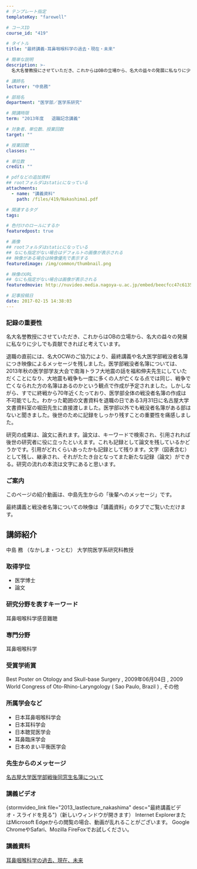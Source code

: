 ```yaml
---
# テンプレート指定
templateKey: "farewell"

# コースID
course_id: "419"

# タイトル
title: "最終講義-耳鼻咽喉科学の過去・現在・未来"

# 簡単な説明
description: >-
  名大名誉教授にさせていただき、これからはOBの立場から、名大の益々の発展に私なりに少しでも貢献できればと考えています。 退職の直前には、名大OCWのご協力により、最終講義や名大医学部戦没者名簿...

# 講師名
lecturer: "中島務"

# 部局名
department: "医学部／医学系研究"

# 開講時限
term: "2013年度	退職記念講義"

# 対象者、単位数、授業回数
target: ""

# 授業回数
classes: ""

# 単位数
credit: ""

# pdfなどの追加資料
## rootフォルダはstaticになっている
attachments: 
  - name: "講義資料" 
    path: /files/419/Nakashima1.pdf

# 関連するタグ
tags:

# 色付けのロールにするか
featuredpost: true

# 画像
## rootフォルダはstaticになっている
## なにも指定がない場合はデフォルトの画像が表示される
## 映像がある場合は映像優先で表示する
featuredimage: /img/common/thumbnail.png

# 映像のURL
## なにも指定がない場合は画像が表示される
featuredmovie: http://nuvideo.media.nagoya-u.ac.jp/embed/beecfcc47c613529262d80c84c575acf144971de

# 記事投稿日
date: 2017-02-15 14:38:03
---
```


### 記録の重要性

名大名誉教授にさせていただき、これからはOBの立場から、名大の益々の発展に私なりに少しでも貢献できればと考えています。

退職の直前には、名大OCWのご協力により、最終講義や名大医学部戦没者名簿につき映像によるメッセージを残しました。医学部戦没者名簿については、2013年秋の医学部学友大会で南海トラフ大地震の話を福和伸夫先生にしていただくことになり、大地震も戦争も一度に多くの人が亡くなる点では同じ、戦争で亡くなられた方の名簿はあるのかという観点で作成が予定されました。しかしながら、すでに終戦から70年近くたっており、医学部全体の戦没者名簿の作成は不可能でした。わかった範囲の文書資料を退職の日である3月31日に名古屋大学文書資料室の堀田先生に直接渡しました。医学部以外でも戦没者名簿がある部はないと聞きました。後世のために記録をしっかり残すことの重要性を痛感しました。

研究の成果は、論文に表れます。論文は、キーワードで検索され、引用されれば後世の研究者に役に立ったといえます。これも記録として論文を残しているかどうかです。引用がどれくらいあったかも記録として残ります。文字（図表含む）として残し、継承され、それがたたき台となってまた新たな記録（論文）ができる。研究の流れの本流は文字にあると思います。

### ご案内

このページの紹介動画は、中島先生からの「後輩へのメッセージ」です。

最終講義と戦没者名簿についての映像は「講義資料」のタブでご覧いただけます。


## 講師紹介

中島 務 （なかしま・つとむ） 大学院医学系研究科教授

### 取得学位

* 医学博士
* 論文

### 研究分野を表すキーワード

耳鼻咽喉科学感音難聴

### 専門分野

耳鼻咽喉科学

### 受賞学術賞

Best Poster on Otology and Skull-base Surgery , 2009年06月04日 , 2009 World Congress of Oto-Rhino-Laryngology ( Sao Paulo, Brazil ) , その他

### 所属学会など

* 日本耳鼻咽喉科学会
* 日本耳科学会
* 日本聴覚医学会
* 耳鼻臨床学会
* 日本めまい平衡医学会


### 先生からのメッセージ


<a href="http://nuvideo.media.nagoya-u.ac.jp/embed/881a933e971f1b13ad7fbb00cdc050472279e2f6" target="blank"> 名古屋大学医学部戦後同窓生名簿について </a>

### 講義ビデオ

{stormvideo_link file="2013_lastlecture_nakashima" desc="最終講義ビデオ・スライドを見る"}（新しいウィンドウが開きます）
Internet ExplorerまたはMicrosoft Edgeからの閲覧の場合、動画が乱れることがございます。
Google ChromeやSafari、Mozilla FireFoxでお試しください。

### 講義資料

[耳鼻咽喉科学の過去、現在、未来](/files/419/Nakashima1.pdf) 
